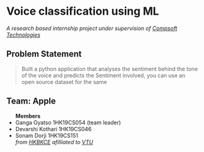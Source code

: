 # Voice classification using ML
*A research based internship project under supervision of <a href="https://www.compstechnologies.com">Compsoft Technologies</a>*
## Problem Statement
> Built a python application that analyses the sentiment behind the tone of the voice and predicts the
Sentiment involved, you can use an open source dataset for the same
## Team: Apple
<ul><strong>Members</strong>
     <li>Ganga Gyatso 1HK19CS054 (team leader)</li>
     <li>Devarshi Kothari 1HK19CS046</li>
     <li>Sonam Dorji 1HK19CS151</li>
     <em>from <a href="https://www.hkbk.edu.in/">HKBKCE</a> afilliated to <a href="https://vtu.ac.in/"> VTU</a></em>
</ul>
